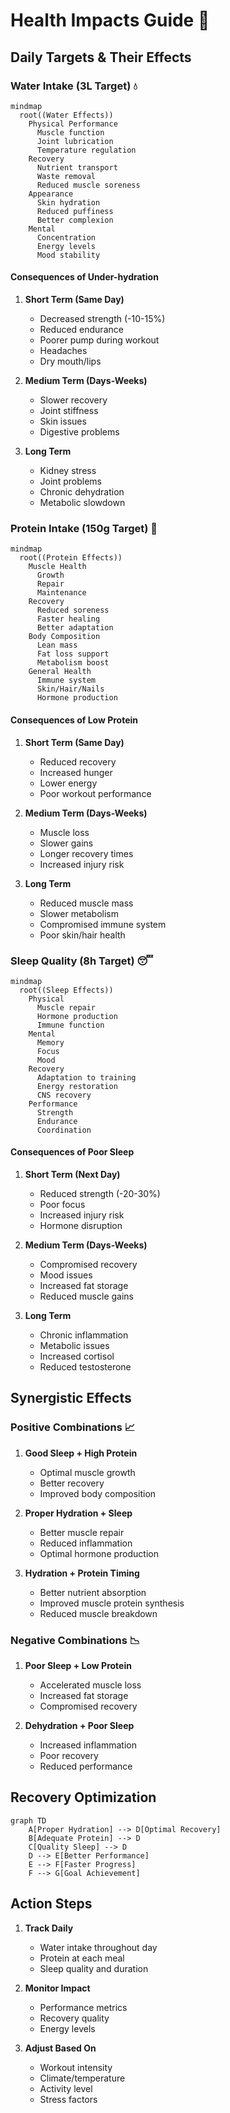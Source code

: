 # Health Impacts Guide 🎯

## Daily Targets & Their Effects

### Water Intake (3L Target) 💧
```mermaid
mindmap
  root((Water Effects))
    Physical Performance
      Muscle function
      Joint lubrication
      Temperature regulation
    Recovery
      Nutrient transport
      Waste removal
      Reduced muscle soreness
    Appearance
      Skin hydration
      Reduced puffiness
      Better complexion
    Mental
      Concentration
      Energy levels
      Mood stability
```

#### Consequences of Under-hydration
1. **Short Term (Same Day)**
   - Decreased strength (-10-15%)
   - Reduced endurance
   - Poorer pump during workout
   - Headaches
   - Dry mouth/lips

2. **Medium Term (Days-Weeks)**
   - Slower recovery
   - Joint stiffness
   - Skin issues
   - Digestive problems

3. **Long Term**
   - Kidney stress
   - Joint problems
   - Chronic dehydration
   - Metabolic slowdown

### Protein Intake (150g Target) 🥩
```mermaid
mindmap
  root((Protein Effects))
    Muscle Health
      Growth
      Repair
      Maintenance
    Recovery
      Reduced soreness
      Faster healing
      Better adaptation
    Body Composition
      Lean mass
      Fat loss support
      Metabolism boost
    General Health
      Immune system
      Skin/Hair/Nails
      Hormone production
```

#### Consequences of Low Protein
1. **Short Term (Same Day)**
   - Reduced recovery
   - Increased hunger
   - Lower energy
   - Poor workout performance

2. **Medium Term (Days-Weeks)**
   - Muscle loss
   - Slower gains
   - Longer recovery times
   - Increased injury risk

3. **Long Term**
   - Reduced muscle mass
   - Slower metabolism
   - Compromised immune system
   - Poor skin/hair health

### Sleep Quality (8h Target) 😴
```mermaid
mindmap
  root((Sleep Effects))
    Physical
      Muscle repair
      Hormone production
      Immune function
    Mental
      Memory
      Focus
      Mood
    Recovery
      Adaptation to training
      Energy restoration
      CNS recovery
    Performance
      Strength
      Endurance
      Coordination
```

#### Consequences of Poor Sleep
1. **Short Term (Next Day)**
   - Reduced strength (-20-30%)
   - Poor focus
   - Increased injury risk
   - Hormone disruption

2. **Medium Term (Days-Weeks)**
   - Compromised recovery
   - Mood issues
   - Increased fat storage
   - Reduced muscle gains

3. **Long Term**
   - Chronic inflammation
   - Metabolic issues
   - Increased cortisol
   - Reduced testosterone

## Synergistic Effects

### Positive Combinations 📈
1. **Good Sleep + High Protein**
   - Optimal muscle growth
   - Better recovery
   - Improved body composition

2. **Proper Hydration + Sleep**
   - Better muscle repair
   - Reduced inflammation
   - Optimal hormone production

3. **Hydration + Protein Timing**
   - Better nutrient absorption
   - Improved muscle protein synthesis
   - Reduced muscle breakdown

### Negative Combinations 📉
1. **Poor Sleep + Low Protein**
   - Accelerated muscle loss
   - Increased fat storage
   - Compromised recovery

2. **Dehydration + Poor Sleep**
   - Increased inflammation
   - Poor recovery
   - Reduced performance

## Recovery Optimization
```mermaid
graph TD
    A[Proper Hydration] --> D[Optimal Recovery]
    B[Adequate Protein] --> D
    C[Quality Sleep] --> D
    D --> E[Better Performance]
    E --> F[Faster Progress]
    F --> G[Goal Achievement]
```

## Action Steps
1. **Track Daily**
   - Water intake throughout day
   - Protein at each meal
   - Sleep quality and duration

2. **Monitor Impact**
   - Performance metrics
   - Recovery quality
   - Energy levels

3. **Adjust Based On**
   - Workout intensity
   - Climate/temperature
   - Activity level
   - Stress factors
